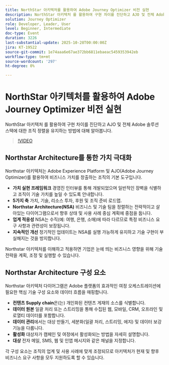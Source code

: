 ```yaml
---
title: NorthStar 아키텍처를 활용하여 Adobe Journey Optimizer 비전 실현
description: NorthStar 아키텍처 를 활용하여 구현 차이를 진단하고 AJO 및 전체 Adobe 솔루션 스택에 대한 조직 정렬을 유지하는 방법에 대해 알아봅니다.
solution: Journey Optimizer
role: Developer, Leader, User
level: Beginner, Intermediate
doc-type: Event
duration: 3226
last-substantial-update: 2025-10-28T00:00:00Z
jira: KT-19522
source-git-commit: 1e74aaa6e67ae372bb6811ebaeac5459353942eb
workflow-type: tm+mt
source-wordcount: '297'
ht-degree: 0%

---
```



# NorthStar 아키텍처를 활용하여 Adobe Journey Optimizer 비전 실현

NorthStar 아키텍처 를 활용하여 구현 차이를 진단하고 AJO 및 전체 Adobe 솔루션 스택에 대한 조직 정렬을 유지하는 방법에 대해 알아봅니다.

>[!VIDEO](https://video.tv.adobe.com/v/3476319/?learn=on&enablevpops)

## Northstar Architecture를 통한 가치 극대화

Northstar 아키텍처는 Adobe Experience Platform 및 AJO(Adobe Journey Optimizer)를 활용하여 비즈니스 가치를 창출하는 조직의 기본 도구입니다.

* **가치 실현 프레임워크** 경영진 인터뷰를 통해 개발되었으며 일반적인 장벽을 식별하고 조직이 기술 가치를 높일 수 있도록 안내합니다.
* **5가지 축** 가치, 기술, 리소스 투자, 후원 및 조직 준비 로드맵.
* **Northstar Architecture(NSA)** 비즈니스 및 기술 팀을 정렬하는 전략적이고 살아있는 다이어그램으로서 향후 상태 및 사용 사례 중심 계획에 중점을 둡니다.
* **업계 적응성** NSA는 수직(예: 여행, 은행, 소매)에 따라 다르므로 특정 비즈니스 요구 사항과 관련성이 보장됩니다.
* **지속적인 개선** 정기적인 업데이트는 NSA를 실행 가능하게 유지하고 기술 구현이 부실해지는 것을 방지합니다.

Northstar 아키텍처를 이해하고 적용하면 기업은 눈에 띄는 비즈니스 영향을 위해 기술 전략을 계획, 조정 및 실행할 수 있습니다.

## Northstar Architecture 구성 요소

Northstar 아키텍처 다이어그램은 Adobe 플랫폼의 효과적인 여정 오케스트레이션에 필요한 핵심 기술 구성 요소와 데이터 흐름을 매핑합니다.

* **컨텐츠 Supply chain**&#x200B;은(는) 개인화된 컨텐츠 게재의 소스를 식별합니다.
* **데이터 원본** 일괄 처리 또는 스트리밍을 통해 수집된 웹, 모바일, CRM, 오프라인 및 로열티 데이터를 포함합니다.
* **데이터 관리**&#x200B;에서는 대상 만들기, 세분화(일괄 처리, 스트리밍, 에지) 및 데이터 보강 기능을 다룹니다.
* **활성화** 대상자가 캠페인 및 여정에서 활성화되는 방법을 자세히 설명합니다.
* **대상** 전자 메일, SMS, 웹 및 인앱 메시지와 같은 채널을 지정합니다.

각 구성 요소는 조직의 업계 및 사용 사례에 맞게 조정되므로 아키텍처가 현재 및 향후 비즈니스 요구 사항을 모두 지원하도록 할 수 있습니다.

